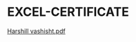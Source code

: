 # EXCEL-CERTIFICATE
[Harshill vashisht.pdf](https://github.com/user-attachments/files/16406442/Harshill.vashisht.pdf)
